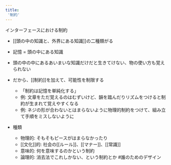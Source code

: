 ```yaml
---
title:
 '制約'
---
```


インターフェースにおける制約
- [[頭の中の知識と、外界にある知識]]の二種類がる
- 記憶 = 頭の中にある知識
- 頭の中の中にあるあいまいな知識だけだと生きてけない、物の使い方も覚えられない
- だから、[[制約]]を加えて、可能性を制限する
    - 「制約は記憶を単純化する」
    - 例: 文章をただ覚えるのはむずいけど、韻を踏んだりリズムをつけると制約が生まれて覚えやすくなる
    - 例: ネジの形が合わないとはまらないように物理的制約をつけて、組み立て手順をミスしないように

- 種類
    - 物理的: そもそもピースがはまらなかったり
    - [[文化]]的: 社会の[[ルール]]、[[マナー]]、[[常識]]
    - 意味的: 何を意味するのかという制約
    - 論理的: 消去法でこれしかない、という制約とか
#誰のためのデザイン
